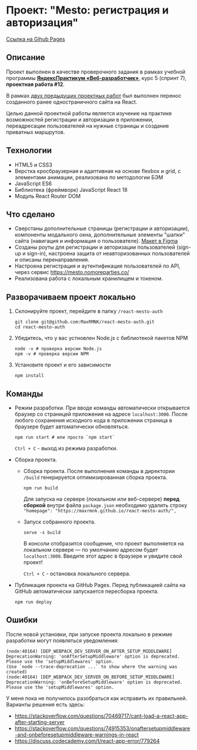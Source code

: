 # Проект: "Mesto: регистрация и авторизация"
[Ссылка на Gihub Pages](https://maxrmnk.github.io/react-mesto-auth/)

## Описание
Проект выполнен в качестве проверочного задания в рамках учебной программы **[ЯндексПрактикум «Веб-разработчик»](https://practicum.yandex.ru/web/)**, курс 5 (спринт 7), **проектная работа #12**.

В рамках [двух предыдущих проектных работ](https://github.com/MaxRMNK/mesto-react) был выполнен перенос созданного ранее одностраничного сайта на React.

Целью данной проектной работы является изучение на практике возможностей регистрации и авторизации в приложении, переадресации пользователей на нужные страницы и создание приватных маршрутов.

## Технологии
 - HTML5 и CSS3
 - Верстка кросбраузерная и адаптивная на основе flexbox и grid, с элементами анимации, реализована по методологии БЭМ
 - JavaScript ES6
 - Библиотека (фреймворк) JavaScript React 18
 - Модуль React Router DOM

## Что сделано
  * Сверстаны дополнительные страницы (регистрации и авторизации), компоненты модального окна, дополнительные элементы "шапки" сайта (навигация и информация о пользователе). [Макет в Figma](https://www.figma.com/file/5H3gsn5lIGPwzBPby9jAOo/Sprint-14-RU?node-id=0%3A1)
  * Созданы роуты для регистрации и авторизации пользователей (sign-up и sign-in), настроена защита от неавторизованных пользователей и описаны перенаправления.
  * Настроена регистрация и аутентификация пользователей по API, через сервис https://mesto.nomoreparties.co/
  * Реализована работа с локальным хранилищем и токеном.

## Разворачиваем проект локально
1. Склонируйте проект, перейдите в папку `/react-mesto-auth`
    ```shell
    git clone git@github.com:MaxRMNK/react-mesto-auth.git
    cd react-mesto-auth
    ```
2. Убедитесь, что у вас устновлен Node.js с библиотекой пакетов NPM
    ```shell
    node -v # проверка версии Node.js
    npm -v # проверка версии NPM
    ```
3. Установите проект и его зависимости
    ```shell
    npm install
    ```
## Команды
* Режим разработки. При вводе команды автоматически открывается браузер со страницей приложения на адресе `localhost:3000`. После любого сохранения исходного кода в приложении страница в браузере будет автоматически обновляться.
    ```shell
    npm run start # или просто `npm start`
    ```
    `Ctrl + C` - выход из режима разработки.

* Сборка проекта.
  - Сборка проекта. После выполнения команды в директории `/build` генерируется оптимизированная сборка проекта.
    ```shell
    npm run build
    ```
    Для запуска на сервере (локальном или веб-сервере) **перед сборкой** внутри файла `package.json` необходимо удалить строку `"homepage": "https://maxrmnk.github.io/react-mesto-auth/",`

  - Запуск собранного проекта.
    ```shell
    serve -s build
    ```
    В консоли отобразится сообщение, что проект выполняется на локальном сервере — по умолчанию адресом будет `localhost:3000`. Введите этот адрес в браузере и увидите свой проект!

    `Ctrl + C` - остановка локального сервера.

* Публикация проекта на GitHub Pages. Перед публикацией сайта на GitHub автоматически запускается пересборка проекта.
    ```shell
    npm run deploy
    ```

## Ошибки
После новой установки, при запуске проекта локально в режиме разработки могут появляться уведомления:
```shell
(node:40164) [DEP_WEBPACK_DEV_SERVER_ON_AFTER_SETUP_MIDDLEWARE] DeprecationWarning: 'onAfterSetupMiddleware' option is deprecated. Please use the 'setupMiddlewares' option.
(Use `node --trace-deprecation ...` to show where the warning was created)
(node:40164) [DEP_WEBPACK_DEV_SERVER_ON_BEFORE_SETUP_MIDDLEWARE] DeprecationWarning: 'onBeforeSetupMiddleware' option is deprecated. Please use the 'setupMiddlewares' option.
```

У меня пока не получилось разобраться как исправить их правильней. Варианты решения есть здесь:
* https://stackoverflow.com/questions/70469717/cant-load-a-react-app-after-starting-server
* https://stackoverflow.com/questions/74915353/onaftersetupmiddleware-and-onbeforesetupmiddleware-warnings-in-react
* https://discuss.codecademy.com/t/react-app-error/779264
